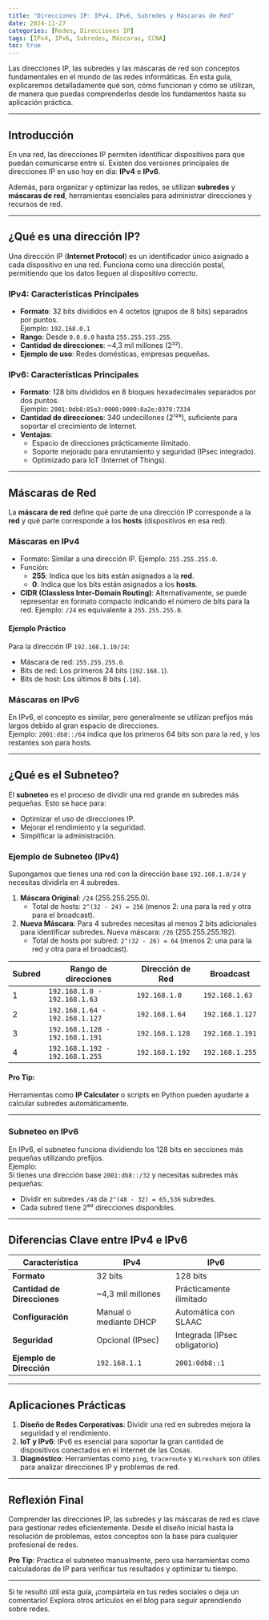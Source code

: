```yaml
---
title: "Direcciones IP: IPv4, IPv6, Subredes y Máscaras de Red"
date: 2024-11-27
categories: [Redes, Direcciones IP]
tags: [IPv4, IPv6, Subredes, Máscaras, CCNA]
toc: true
---
```


Las direcciones IP, las subredes y las máscaras de red son conceptos fundamentales en el mundo de las redes informáticas. En esta guía, explicaremos detalladamente qué son, cómo funcionan y cómo se utilizan, de manera que puedas comprenderlos desde los fundamentos hasta su aplicación práctica.

---

## Introducción

En una red, las direcciones IP permiten identificar dispositivos para que puedan comunicarse entre sí. Existen dos versiones principales de direcciones IP en uso hoy en día: **IPv4** e **IPv6**.

Además, para organizar y optimizar las redes, se utilizan **subredes** y **máscaras de red**, herramientas esenciales para administrar direcciones y recursos de red.

---

## ¿Qué es una dirección IP?

Una dirección IP (**Internet Protocol**) es un identificador único asignado a cada dispositivo en una red. Funciona como una dirección postal, permitiendo que los datos lleguen al dispositivo correcto.

### IPv4: Características Principales

- **Formato**: 32 bits divididos en 4 octetos (grupos de 8 bits) separados por puntos.  
  Ejemplo: `192.168.0.1`
- **Rango**: Desde `0.0.0.0` hasta `255.255.255.255`.
- **Cantidad de direcciones**: ~4,3 mil millones (2³²).
- **Ejemplo de uso**: Redes domésticas, empresas pequeñas.

### IPv6: Características Principales

- **Formato**: 128 bits divididos en 8 bloques hexadecimales separados por dos puntos.  
  Ejemplo: `2001:0db8:85a3:0000:0000:8a2e:0370:7334`
- **Cantidad de direcciones**: 340 undecillones (2¹²⁸), suficiente para soportar el crecimiento de Internet.
- **Ventajas**:
  - Espacio de direcciones prácticamente ilimitado.
  - Soporte mejorado para enrutamiento y seguridad (IPsec integrado).
  - Optimizado para IoT (Internet of Things).

---

## Máscaras de Red

La **máscara de red** define qué parte de una dirección IP corresponde a la **red** y qué parte corresponde a los **hosts** (dispositivos en esa red).

### Máscaras en IPv4

- Formato: Similar a una dirección IP. Ejemplo: `255.255.255.0`.
- Función:  
  - **255**: Indica que los bits están asignados a la **red**.  
  - **0**: Indica que los bits están asignados a los **hosts**.  
- **CIDR (Classless Inter-Domain Routing)**: Alternativamente, se puede representar en formato compacto indicando el número de bits para la red. Ejemplo: `/24` es equivalente a `255.255.255.0`.

#### Ejemplo Práctico

Para la dirección IP `192.168.1.10/24`:
- Máscara de red: `255.255.255.0`.
- Bits de red: Los primeros 24 bits (`192.168.1`).
- Bits de host: Los últimos 8 bits (`.10`).

### Máscaras en IPv6

En IPv6, el concepto es similar, pero generalmente se utilizan prefijos más largos debido al gran espacio de direcciones.  
Ejemplo: `2001:db8::/64` indica que los primeros 64 bits son para la red, y los restantes son para hosts.

---

## ¿Qué es el Subneteo?

El **subneteo** es el proceso de dividir una red grande en subredes más pequeñas. Esto se hace para:
- Optimizar el uso de direcciones IP.
- Mejorar el rendimiento y la seguridad.
- Simplificar la administración.

### Ejemplo de Subneteo (IPv4)

Supongamos que tienes una red con la dirección base `192.168.1.0/24` y necesitas dividirla en 4 subredes.  

1. **Máscara Original**: `/24` (255.255.255.0).  
   - Total de hosts: `2^(32 - 24) = 256` (menos 2: una para la red y otra para el broadcast).  
2. **Nueva Máscara**: Para 4 subredes necesitas al menos 2 bits adicionales para identificar subredes. Nueva máscara: `/26` (255.255.255.192).  
   - Total de hosts por subred: `2^(32 - 26) = 64` (menos 2: una para la red y otra para el broadcast).  

| Subred | Rango de direcciones        | Dirección de Red | Broadcast      |
|--------|-----------------------------|------------------|----------------|
| 1      | `192.168.1.0 - 192.168.1.63` | `192.168.1.0`    | `192.168.1.63` |
| 2      | `192.168.1.64 - 192.168.1.127` | `192.168.1.64`  | `192.168.1.127`|
| 3      | `192.168.1.128 - 192.168.1.191` | `192.168.1.128`| `192.168.1.191`|
| 4      | `192.168.1.192 - 192.168.1.255` | `192.168.1.192`| `192.168.1.255`|

#### Pro Tip:
Herramientas como **IP Calculator** o scripts en Python pueden ayudarte a calcular subredes automáticamente.

---

### Subneteo en IPv6

En IPv6, el subneteo funciona dividiendo los 128 bits en secciones más pequeñas utilizando prefijos.  
Ejemplo:  
Si tienes una dirección base `2001:db8::/32` y necesitas subredes más pequeñas:  
- Dividir en subredes `/48` da `2^(48 - 32) = 65,536` subredes.  
- Cada subred tiene 2⁸⁰ direcciones disponibles.

---

## Diferencias Clave entre IPv4 e IPv6

| Característica       | IPv4                     | IPv6                            |
|----------------------|--------------------------|----------------------------------|
| **Formato**          | 32 bits                 | 128 bits                        |
| **Cantidad de Direcciones** | ~4,3 mil millones       | Prácticamente ilimitado         |
| **Configuración**    | Manual o mediante DHCP  | Automática con SLAAC            |
| **Seguridad**        | Opcional (IPsec)        | Integrada (IPsec obligatorio)   |
| **Ejemplo de Dirección** | `192.168.1.1`         | `2001:0db8::1`                  |

---

## Aplicaciones Prácticas

1. **Diseño de Redes Corporativas**: Dividir una red en subredes mejora la seguridad y el rendimiento.
2. **IoT y IPv6**: IPv6 es esencial para soportar la gran cantidad de dispositivos conectados en el Internet de las Cosas.
3. **Diagnóstico**: Herramientas como `ping`, `traceroute` y `Wireshark` son útiles para analizar direcciones IP y problemas de red.

---

## Reflexión Final

Comprender las direcciones IP, las subredes y las máscaras de red es clave para gestionar redes eficientemente. Desde el diseño inicial hasta la resolución de problemas, estos conceptos son la base para cualquier profesional de redes.

**Pro Tip**: Practica el subneteo manualmente, pero usa herramientas como calculadoras de IP para verificar tus resultados y optimizar tu tiempo.

---

Si te resultó útil esta guía, ¡compártela en tus redes sociales o deja un comentario! Explora otros artículos en el blog para seguir aprendiendo sobre redes.
